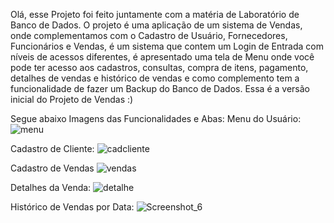 Olá, esse Projeto foi feito juntamente com a matéria de Laboratório de Banco de Dados.
O projeto é uma aplicação de um sistema de Vendas, onde complementamos com o Cadastro de Usuário, Fornecedores, Funcionários e Vendas,
é um sistema que contem um Login de Entrada com níveis de acessos diferentes, é apresentado uma tela de Menu onde você pode ter acesso
aos cadastros, consultas, compra de itens, pagamento, detalhes de vendas e histórico de vendas e como complemento tem a funcionalidade de
fazer um Backup do Banco de Dados.
Essa é a versão inicial do Projeto de Vendas :)

Segue abaixo Imagens das Funcionalidades e Abas:
Menu do Usuário:
![menu](https://user-images.githubusercontent.com/92096918/142568049-8b2844d8-778e-4b21-aa3a-78535036e2b2.png)

Cadastro de Cliente:
![cadcliente](https://user-images.githubusercontent.com/92096918/142568098-d797816b-58e7-4598-8046-1d9a2c5388ed.png)

Cadastro de Vendas
![vendas](https://user-images.githubusercontent.com/92096918/142568127-471bdf82-ff25-4c2b-b08d-181eca3997a4.png)

Detalhes da Venda:
![detalhe](https://user-images.githubusercontent.com/92096918/142568146-b4eaf9c7-3ec6-4849-a743-d4bc77ce474d.png)

Histórico de Vendas por Data:
![Screenshot_6](https://user-images.githubusercontent.com/92096918/142568165-18bab240-cd6e-432f-ba1d-009e1c6537a3.png)
